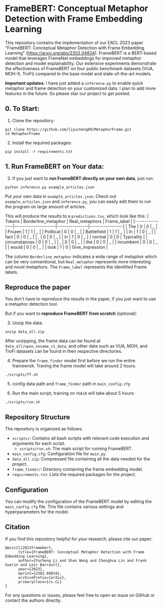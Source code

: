 # FrameBERT: Conceptual Metaphor Detection with Frame Embedding Learning

This repository contains the implementation of our EACL 2023 paper "FrameBERT: Conceptual Metaphor Detection with Frame Embedding Learning" (https://arxiv.org/abs/2302.04834). FrameBERT is a BERT-based model that leverages FrameNet embeddings for improved metaphor detection and model explainability. Our extensive experiments demonstrate the effectiveness of FrameBERT on four public benchmark datasets (VUA, MOH-X, TroFi) compared to the base model and state-of-the-art models.

**Important updates**: I have just added a `inference.py` to enable quick metaphor and frame detection on your customized data. I plan to add more features in the future. So please star our project to get posted.

## 0. To Start:

1. Clone the repository:

```
git clone https://github.com/liyucheng09/MetaphorFrame.git
cd MetaphorFrame
```

2. Install the required packages:

```
pip install -r requirements.txt
```

## 1. Run FrameBERT on Your data:

3. If you just want to **run FrameBERT directly on your own data**, just run:

```
python inference.py example_articles.json
```

Put your own data in `example_articles.json`. Check out `example_articles.json` and `inference.py`, you can easily edit them to run the program on large amount of articles.

This will produce the results to a `predictions.tsv`, which look like this:
| Tokens         | Borderline_metaphor | Real_metaphors | Frame_label     |
|----------------|---------------------|----------------|-----------------|
| The            | 0                   | 0              | _               |
| Frozen         | 1                   | 1              | _               |
| Political      | 0                   | 0              | _               |
| Battlefield    | 1                   | 1              | _               |
| In             | 1                   | 0              | _               |
| fact           | 0                   | 0              | _               |
| ,              | 0                   | 0              | _               |
| in             | 1                   | 0              | _               |
| normal         | 0                   | 0              | Typicality      |
| circumstances  | 0                   | 0              | _               |
| ,              | 0                   | 0              | _               |
| the            | 0                   | 0              | _               |
| incumbent      | 0                   | 0              | _               |
| would          | 0                   | 0              | _               |
| look           | 1                   | 0              | Give_impression |

The column `Borderline_metaphor` indicates a wide range of metaphor which can be very conventional, but `Real_metaphor` represents more interesting and novel metaphors. The `Frame_label` represents the identified Frame labels.

## Reproduce the paper

You don't have to reproduce the results in the paper, if you just want to use a metaphor detection tool.

But if you want to **reproduce FrameBERT from scratch** (optional):

3. Unzip the data:

```
unzip data_all.zip
```

After unzipping, the frame data can be found at `data_all/open_sesame_v1_data`, and other data such as VUA, MOH, and TroFi datasets can be found in their respective directories.

4. Prepare the `frame_finder` model first before we run the entire framewrok. Traning the frame model will take around 2 hours.

```
./scripts/ff.sh
```

5. config data path and `frame_finder` path in `main_config.cfg`

6. Run the main script, training on `VUA18` will take about 5 hours:

```
./scripts/run.sh
```

## Repository Structure

The repository is organized as follows:

- `scripts/`: Contains all bash scripts with relevant code execution and arguments for each script.
    - `scripts/run.sh`: The main script for running FrameBERT.
- `main_config.cfg`: Configuration file for `main.py`.
- `data_all.zip`: Compressed file containing all the data needed for the project.
- `frame_finder/`: Directory containing the frame embedding model.
- `requirements.txt`: Lists the required packages for the project.

## Configuration

You can modify the configuration of the FrameBERT model by editing the `main_config.cfg` file. This file contains various settings and hyperparameters for the model.

## Citation

If you find this repository helpful for your research, please cite our paper:

```
@misc{li2023framebert,
      title={FrameBERT: Conceptual Metaphor Detection with Frame Embedding Learning}, 
      author={Yucheng Li and Shun Wang and Chenghua Lin and Frank Guerin and Loïc Barrault},
      year={2023},
      eprint={2302.04834},
      archivePrefix={arXiv},
      primaryClass={cs.CL}
}
```

For any questions or issues, please feel free to open an issue on GitHub or contact the authors directly.
